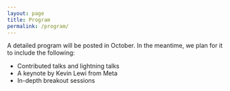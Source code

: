```yaml
---
layout: page
title: Program
permalink: /program/
---
```


A detailed program will be posted in October.  In the meantime, we plan for it
to include the following:
- Contributed talks and lightning talks
- A keynote by Kevin Lewi from Meta
- In-depth breakout sessions
